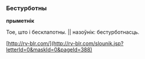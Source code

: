 ### Бестурботны
**прыметнік**

Тое, што і бесклапотны. || назоўнік: бестурботнасць.

<a rel="author">[http://rv-blr.com/](http://rv-blr.com/slounik.jsp?letterId=0&maskId=0&pageId=388)</a>
